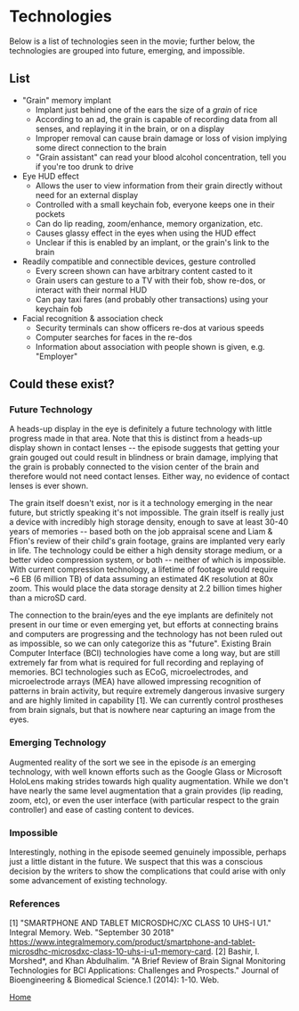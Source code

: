 # Technologies

Below is a list of technologies seen in the movie; further below, the technologies are grouped into future,
emerging, and impossible.

## List

* "Grain" memory implant
	* Implant just behind one of the ears the size of a *grain* of rice
	* According to an ad, the grain is capable of recording data from all senses, and replaying it in the brain, or on a display
	* Improper removal can cause brain damage or loss of vision implying some direct connection to the brain
	* "Grain assistant" can read your blood alcohol concentration, tell you if you're too drunk to drive
* Eye HUD effect
	* Allows the user to view information from their grain directly without need for an external display
	* Controlled with a small keychain fob, everyone keeps one in their pockets
	* Can do lip reading, zoom/enhance, memory organization, etc.
	* Causes glassy effect in the eyes when using the HUD effect
	* Unclear if this is enabled by an implant, or the grain's link to the brain
* Readily compatible and connectible devices, gesture controlled
	* Every screen shown can have arbitrary content casted to it
	* Grain users can gesture to a TV with their fob, show re-dos, or interact with their normal HUD
	* Can pay taxi fares (and probably other transactions) using your keychain fob
* Facial recognition & association check 
	* Security terminals can show officers re-dos at various speeds
	* Computer searches for faces in the re-dos
	* Information about association with people shown is given, e.g. "Employer"

## Could these exist?

### Future Technology

A heads-up display in the eye is definitely a future technology with little progress made in that
area. Note that this is distinct from a heads-up display shown in contact lenses -- the episode suggests that
getting your grain gouged out could result in blindness or brain damage, implying that the grain is probably
connected to the vision center of the brain and therefore would not need contact lenses. Either way, no
evidence of contact lenses is ever shown.

The grain itself doesn't exist, nor is it a technology emerging in the near future, but strictly speaking it's
not impossible. The grain itself is really just a device with incredibly high storage density, enough to
save at least 30-40 years of memories -- based both on the job appraisal scene and Liam & Ffion's review of
their child's grain footage, grains are implanted very early in life. The technology could be either a high
density storage medium, or a better video compression system, or both -- neither of which is impossible. With current compression technology, a lifetime of footage would require ~6 EB (6 million TB) of data assuming an estimated 4K resolution at 80x zoom. This would place the data storage density at 2.2 billion times higher than a microSD card.

The connection to the brain/eyes and the eye implants are definitely not present in our time or even
emerging yet, but efforts at connecting brains and computers are progressing and the technology has not
been ruled out as impossible, so we can only categorize this as "future". Existing Brain Computer Interface (BCI) technologies have come a long way, but are still extremely far from what is required for full recording and replaying of memories. BCI technologies such as ECoG, microelectrodes, and microelectrode arrays (MEA) have allowed impressing recognition of patterns in brain activity, but require extremely dangerous invasive surgery and are highly limited in capability [1]. We can currently control prostheses from brain signals, but that is nowhere near capturing an image from the eyes.  

### Emerging Technology

Augmented reality of the sort we see in the episode *is* an emerging technology, with well known efforts
such as the Google Glass or Microsoft HoloLens making strides towards high quality augmentation. While we
don't have nearly the same level augmentation that a grain provides (lip reading, zoom, etc), or even the
user interface (with particular respect to the grain controller) and ease of casting content to devices.

### Impossible

Interestingly, nothing in the episode seemed genuinely impossible, perhaps just a little distant in the future.
We suspect that this was a conscious decision by the writers to show the complications that could arise with only
some advancement of existing technology.

### References

[1] "SMARTPHONE AND TABLET MICROSDHC/XC CLASS 10 UHS-I U1." Integral Memory. Web. "September 30 2018" <https://www.integralmemory.com/product/smartphone-and-tablet-microsdhc-microsdxc-class-10-uhs-i-u1-memory-card>.
[2] Bashir, I. Morshed*, and Khan Abdulhalim. "A Brief Review of Brain Signal Monitoring Technologies for BCI Applications: Challenges and Prospects." Journal of Bioengineering & Biomedical Science.1 (2014): 1-10. Web.

[Home](https://saahilclaypool.github.io/blackmirror/)
